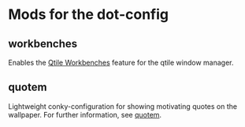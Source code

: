# Mods for the dot-config

## workbenches
Enables the [Qtile Workbenches](https://github.com/dennis-n-schneider/qtile-workbenches) feature for the qtile window manager.

## quotem
Lightweight conky-configuration for showing motivating quotes on the wallpaper.
For further information, see [quotem](https://github.com/dennis-n-schneider/quotem).
